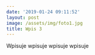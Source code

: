 ```yaml
---
date: '2019-01-24 09:11:52'
layout: post
image: /assets/img/foto1.jpg
title: Wpis 3
---
```


Wpisuje wpisuje wpisuje wpisuje
